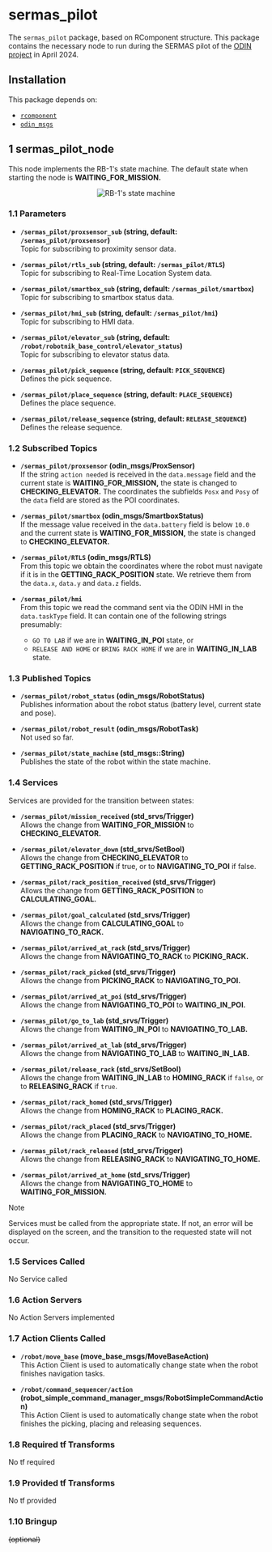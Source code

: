 # sermas_pilot

The `sermas_pilot` package, based on RComponent structure. This package contains the necessary node to run during the SERMAS pilot of the [ODIN project](https://odin-smarthospitals.eu/) in April 2024.

## Installation

This package depends on:
- [`rcomponent`](https://github.com/RobotnikAutomation/rcomponent)
- [`odin_msgs`](https://github.com/RobotnikAutomation/odin_msgs)


## 1 sermas_pilot_node

This node implements the RB-1's state machine. The default state when starting the node is **WAITING_FOR_MISSION.**

<p align="center">
  <img src="docs/diagrams/sermas_pilot.svg" alt="RB-1's state machine" />
</p>

### 1.1 Parameters

* **`/sermas_pilot/proxsensor_sub` (string, default: `/sermas_pilot/proxsensor`)**\
  Topic for subscribing to proximity sensor data.

* **`/sermas_pilot/rtls_sub` (string, default: `/sermas_pilot/RTLS`)**\
  Topic for subscribing to Real-Time Location System data.

* **`/sermas_pilot/smartbox_sub` (string, default: `/sermas_pilot/smartbox`)**\
  Topic for subscribing to smartbox status data.

* **`/sermas_pilot/hmi_sub` (string, default: `/sermas_pilot/hmi`)**\
  Topic for subscribing to HMI data.

* **`/sermas_pilot/elevator_sub` (string, default: `/robot/robotnik_base_control/elevator_status`)**\
  Topic for subscribing to elevator status data.

* **`/sermas_pilot/pick_sequence` (string, default: `PICK_SEQUENCE`)**\
  Defines the pick sequence.

* **`/sermas_pilot/place_sequence` (string, default: `PLACE_SEQUENCE`)**\
  Defines the place sequence.

* **`/sermas_pilot/release_sequence` (string, default: `RELEASE_SEQUENCE`)**\
  Defines the release sequence.
   
### 1.2 Subscribed Topics

* **`/sermas_pilot/proxsensor` (odin_msgs/ProxSensor)**\
  If the string `action needed` is received in the `data.message` field and the current state is **WAITING_FOR_MISSION,** the state is changed to **CHECKING_ELEVATOR.** The coordinates the subfields `Posx` and `Posy` of the `data` field are stored as the POI coordinates.

* **`/sermas_pilot/smartbox` (odin_msgs/SmartboxStatus)**\
  If the message value received in the `data.battery` field is below `10.0` and the current state is **WAITING_FOR_MISSION,** the state is changed to **CHECKING_ELEVATOR.**

* **`/sermas_pilot/RTLS` (odin_msgs/RTLS)**\
  From this topic we obtain the coordinates where the robot must navigate if it is in the **GETTING_RACK_POSITION** state. We retrieve them from the `data.x`, `data.y` and `data.z` fields.

* **`/sermas_pilot/hmi`**\
  From this topic we read the command sent via the ODIN HMI in the `data.taskType` field. It can contain one of the following strings presumably:
  * `GO TO LAB` if we are in **WAITING_IN_POI** state, or
  * `RELEASE AND HOME` or `BRING RACK HOME` if we are in **WAITING_IN_LAB** state.

### 1.3 Published Topics

* **`/sermas_pilot/robot_status` (odin_msgs/RobotStatus)**\
  Publishes information about the robot status (battery level, current state and pose).

* **`/sermas_pilot/robot_result` (odin_msgs/RobotTask)**\
  Not used so far.

* **`/sermas_pilot/state_machine` (std_msgs::String)**\
  Publishes the state of the robot within the state machine.

### 1.4 Services

Services are provided for the transition between states:

* **`/sermas_pilot/mission_received` (std_srvs/Trigger)**\
  Allows the change from **WAITING_FOR_MISSION** to **CHECKING_ELEVATOR.**

* **`/sermas_pilot/elevator_down` (std_srvs/SetBool)**\
  Allows the change from **CHECKING_ELEVATOR** to **GETTING_RACK_POSITION** if true, or to **NAVIGATING_TO_POI** if false.

* **`/sermas_pilot/rack_position_received` (std_srvs/Trigger)**\
  Allows the change from **GETTING_RACK_POSITION** to **CALCULATING_GOAL.**

* **`/sermas_pilot/goal_calculated` (std_srvs/Trigger)**\
  Allows the change from **CALCULATING_GOAL** to **NAVIGATING_TO_RACK.**

* **`/sermas_pilot/arrived_at_rack` (std_srvs/Trigger)**\
  Allows the change from **NAVIGATING_TO_RACK** to **PICKING_RACK.**

* **`/sermas_pilot/rack_picked` (std_srvs/Trigger)**\
  Allows the change from **PICKING_RACK** to **NAVIGATING_TO_POI.**

* **`/sermas_pilot/arrived_at_poi` (std_srvs/Trigger)**\
  Allows the change from **NAVIGATING_TO_POI** to **WAITING_IN_POI.**

* **`/sermas_pilot/go_to_lab` (std_srvs/Trigger)**\
  Allows the change from **WAITING_IN_POI** to **NAVIGATING_TO_LAB.**

* **`/sermas_pilot/arrived_at_lab` (std_srvs/Trigger)**\
  Allows the change from **NAVIGATING_TO_LAB** to **WAITING_IN_LAB.**

* **`/sermas_pilot/release_rack` (std_srvs/SetBool)**\
  Allows the change from **WAITING_IN_LAB** to **HOMING_RACK** if `false`, or to **RELEASING_RACK** if `true`.

* **`/sermas_pilot/rack_homed` (std_srvs/Trigger)**\
  Allows the change from **HOMING_RACK** to **PLACING_RACK.**

* **`/sermas_pilot/rack_placed` (std_srvs/Trigger)**\
  Allows the change from **PLACING_RACK** to **NAVIGATING_TO_HOME.**

* **`/sermas_pilot/rack_released` (std_srvs/Trigger)**\
  Allows the change from **RELEASING_RACK** to **NAVIGATING_TO_HOME.**

* **`/sermas_pilot/arrived_at_home` (std_srvs/Trigger)**\
  Allows the change from **NAVIGATING_TO_HOME** to **WAITING_FOR_MISSION.**

> [!NOTE]
> Services must be called from the appropriate state. If not, an error will be displayed on the screen, and the transition to the requested state will not occur.

### 1.5 Services Called

No Service called

### 1.6 Action Servers

No Action Servers implemented

### 1.7 Action Clients Called

* **`/robot/move_base` (move_base_msgs/MoveBaseAction)**\
  This Action Client is used to automatically change state when the robot finishes navigation tasks.

* **`/robot/command_sequencer/action` (robot_simple_command_manager_msgs/RobotSimpleCommandAction)**\
  This Action Client is used to automatically change state when the robot finishes the picking, placing and releasing sequences.

### 1.8 Required tf Transforms

No tf required

### 1.9 Provided tf Transforms

No tf provided

### 1.10 Bringup

~~(optional)~~
